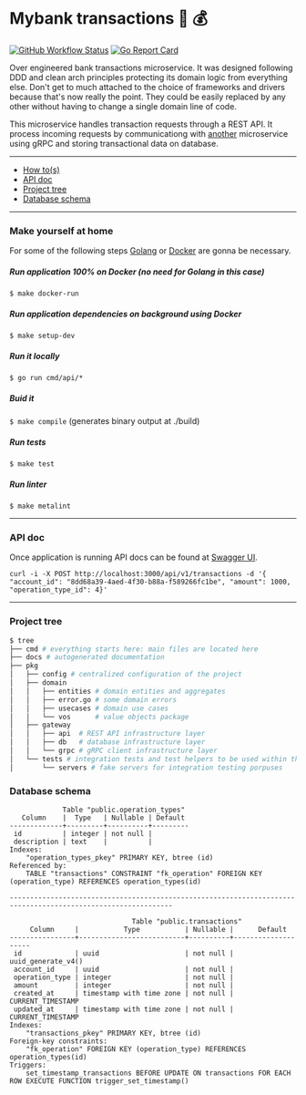 # Mybank transactions :bank: :moneybag:

[![GitHub Workflow Status](https://img.shields.io/github/workflow/status/fernandodr19/mybank-tx/Main?style=flat-square)](https://github.com/fernandodr19/mybank-tx/actions?query=workflow%3AMain)
[![Go Report Card](https://goreportcard.com/badge/github.com/fernandodr19/mybank-tx)](https://goreportcard.com/report/github.com/fernandodr19/mybank-tx)


Over engineered bank transactions microservice. It was designed following DDD and clean arch principles protecting its domain logic from everything else. Don't get to much attached to the choice of frameworks and drivers because that's now really the point. They could be easily replaced by any other without having to change a single domain line of code. 

This microservice handles transaction requests through a REST API. It process incoming requests by communicationg with [another](https://github.com/fernandodr19/mybank-acc) microservice using gRPC and storing transactional data on database.

----------------------------------

- [How to(s)](#make-yourself-at-home)
- [API doc](#api-doc) 
- [Project tree](#project-tree) 
- [Database schema](#database-schema) 

----------------------------------

### Make yourself at home
For some of the following steps [Golang](https://golang.org/doc/install) or [Docker](https://www.docker.com/) are gonna be necessary.

##### Run application 100% on Docker (no need for Golang in this case)
``$ make docker-run``

##### Run application dependencies on background using Docker
``$ make setup-dev``

##### Run it locally
``$ go run cmd/api/*``

##### Buid it
``$ make compile`` (generates binary output at ./build)

##### Run tests
``$ make test``

##### Run linter
``$ make metalint``

----------------------------------

### API doc
Once application is running API docs can be found at [Swagger UI](http://localhost:3000/docs/v1/mybank/transactions/swagger/index.html).

```curl
curl -i -X POST http://localhost:3000/api/v1/transactions -d '{ "account_id": "8dd68a39-4aed-4f30-b88a-f589266fc1be", "amount": 1000, "operation_type_id": 4}'
```

----------------------------------

### Project tree
```bash
$ tree
├── cmd # everything starts here: main files are located here
├── docs # autogenerated documentation
├── pkg
│   ├── config # centralized configuration of the project
│   ├── domain
│   │   ├── entities # domain entities and aggregates
│   │   ├── error.go # some domain errors
│   │   ├── usecases # domain use cases
│   │   └── vos      # value objects package
│   ├── gateway
│   │   ├── api  # REST API infrastructure layer
│   │   ├── db   # database infrastructure layer
│   │   └── grpc # gRPC client infrastructure layer
│   └── tests # integration tests and test helpers to be used within the project
│       └── servers # fake servers for integration testing porpuses
```

### Database schema
```
             Table "public.operation_types"
   Column    |  Type   | Nullable | Default 
-------------+---------+----------+---------
 id          | integer | not null | 
 description | text    |          | 
Indexes:
    "operation_types_pkey" PRIMARY KEY, btree (id)
Referenced by:
    TABLE "transactions" CONSTRAINT "fk_operation" FOREIGN KEY (operation_type) REFERENCES operation_types(id)

--------------------------------------------------------------------------------------------------------------

                              Table "public.transactions"
     Column     |           Type           | Nullable |      Default       
----------------+--------------------------+----------+--------------------
 id             | uuid                     | not null | uuid_generate_v4()
 account_id     | uuid                     | not null | 
 operation_type | integer                  | not null | 
 amount         | integer                  | not null | 
 created_at     | timestamp with time zone | not null | CURRENT_TIMESTAMP
 updated_at     | timestamp with time zone | not null | CURRENT_TIMESTAMP
Indexes:
    "transactions_pkey" PRIMARY KEY, btree (id)
Foreign-key constraints:
    "fk_operation" FOREIGN KEY (operation_type) REFERENCES operation_types(id)
Triggers:
    set_timestamp_transactions BEFORE UPDATE ON transactions FOR EACH ROW EXECUTE FUNCTION trigger_set_timestamp()

```